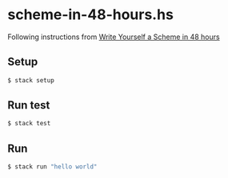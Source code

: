# scheme-in-48-hours.hs

Following instructions from [Write Yourself a Scheme in 48 hours](https://upload.wikimedia.org/wikipedia/commons/a/aa/Write_Yourself_a_Scheme_in_48_Hours.pdf)

## Setup
```bash
$ stack setup
```

## Run test
```bash
$ stack test
```

## Run
```bash
$ stack run "hello world"
```
